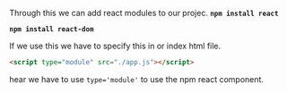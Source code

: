 
Through this we can add react modules to our projec.
**`npm install react`**

**`npm install react-dom`**

If we use this we have to specify this in or index html file.

```html
<script type="module" src="./app.js"></script>
```

hear we have to use `type='module'` to use the npm react component.
